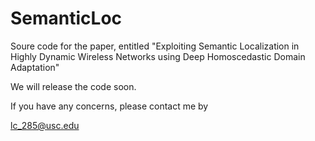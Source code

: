 # SemanticLoc
Soure code for the paper, entitled "Exploiting Semantic Localization in Highly Dynamic Wireless Networks using Deep Homoscedastic Domain Adaptation" 


We will release the code soon.

If you have any concerns, please contact me by

lc_285@usc.edu  
